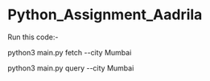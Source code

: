 # Python_Assignment_Aadrila

Run this code:-

python3 main.py fetch --city Mumbai

python3 main.py query --city Mumbai
